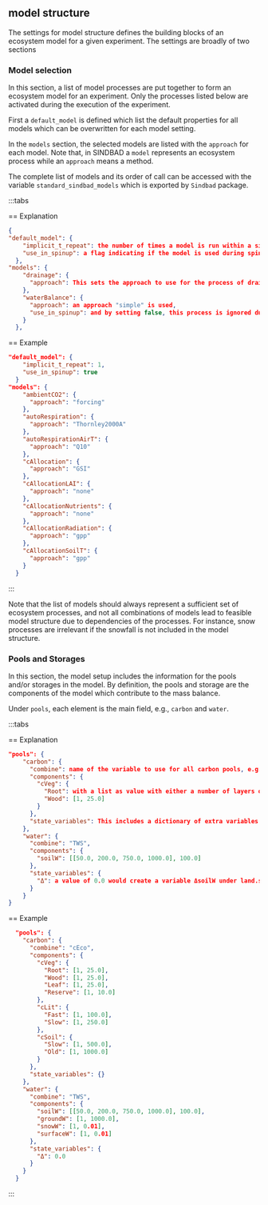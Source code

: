 ## model structure
The settings for model structure defines the building blocks of an ecosystem model for a given experiment. The settings are broadly of two sections

### Model selection
In this section, a list of model processes are put together to form an ecosystem model for an experiment. Only the processes listed below are activated during the execution of the experiment.

First a ```default_model``` is defined which list the default properties for all models which can be overwritten for each model setting.

In the ```models``` section, the selected models are listed with the ```approach``` for each model. Note that, in SINDBAD a ```model``` represents an ecosystem process while an ```approach``` means a method. 

The complete list of models and its order of call can be accessed with the variable ```standard_sindbad_models``` which is exported by ```Sindbad``` package.

:::tabs

== Explanation
````json
{
"default_model": {
    "implicit_t_repeat": the number of times a model is run within a single time step,
    "use_in_spinup": a flag indicating if the model is used during spinup. By default, if the value is set as true, all models will be called during spinup
  },
"models": {
    "drainage": {
      "approach": This sets the approach to use for the process of drainage,
    },
    "waterBalance": {
      "approach": an approach "simple" is used,
      "use_in_spinup": and by setting false, this process is ignored during spinup
    }
  },
````
== Example
````json
"default_model": {
    "implicit_t_repeat": 1,
    "use_in_spinup": true
  }
"models": {
    "ambientCO2": {
      "approach": "forcing"
    },
    "autoRespiration": {
      "approach": "Thornley2000A"
    },
    "autoRespirationAirT": {
      "approach": "Q10"
    },
    "cAllocation": {
      "approach": "GSI"
    },
    "cAllocationLAI": {
      "approach": "none"
    },
    "cAllocationNutrients": {
      "approach": "none"
    },
    "cAllocationRadiation": {
      "approach": "gpp"
    },
    "cAllocationSoilT": {
      "approach": "gpp"
    }
  }
````
:::

Note that the list of models should always represent a sufficient set of ecosystem processes, and not all combinations of models lead to feasible model structure due to dependencies of the processes. For instance, snow processes are irrelevant if the snowfall is not included in the model structure.

### Pools and Storages
In this section, the model setup includes the information for the pools and/or storages in the model. By definition, the pools and storage are the components of the model which contribute to the mass balance. 

Under ```pools```, each element is the main field, e.g., ```carbon``` and ```water```.


:::tabs

== Explanation
````json
"pools": {
    "carbon": {
      "combine": name of the variable to use for all carbon pools, e.g., "cEco" would be an array with which includes all carbon pools listed under components,
      "components": {
        "cVeg": {
          "Root": with a list as value with either a number of layers or a list of depths as first element, and initial pool storage in the second, e.g., [1, 25.0],
          "Wood": [1, 25.0]
        }
      },
      "state_variables": This includes a dictionary of extra variables which would be created during setup with initial value. By default, it is empty as "{}".
    },
    "water": {
      "combine": "TWS",
      "components": {
        "soilW": [[50.0, 200.0, 750.0, 1000.0], 100.0]
      },
      "state_variables": {
        "Δ": a value of 0.0 would create a variable ΔsoilW under land.states with same type as soilW
      }
    }
}
````
== Example
````json
  "pools": {
    "carbon": {
      "combine": "cEco",
      "components": {
        "cVeg": {
          "Root": [1, 25.0],
          "Wood": [1, 25.0],
          "Leaf": [1, 25.0],
          "Reserve": [1, 10.0]
        },
        "cLit": {
          "Fast": [1, 100.0],
          "Slow": [1, 250.0]
        },
        "cSoil": {
          "Slow": [1, 500.0],
          "Old": [1, 1000.0]
        }
      },
      "state_variables": {}
    },
    "water": {
      "combine": "TWS",
      "components": {
        "soilW": [[50.0, 200.0, 750.0, 1000.0], 100.0],
        "groundW": [1, 1000.0],
        "snowW": [1, 0.01],
        "surfaceW": [1, 0.01]
      },
      "state_variables": {
        "Δ": 0.0
      }
    }
  }
````
:::
